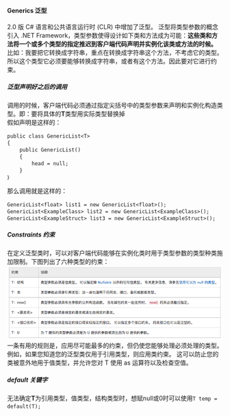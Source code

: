 #### Generics 泛型
2.0 版 C# 语言和公共语言运行时 (CLR) 中增加了泛型。 泛型将类型参数的概念引入 .NET Framework，类型参数使得设计如下类和方法成为可能：**这些类和方法将一个或多个类型的指定推迟到客户端代码声明并实例化该类或方法的时候。**  
比如：我要把它转换成字符串，重点在转换成字符串这个方法，不考虑它的类型。所以这个类型它必须要能够转换成字符串，或者有这个方法。因此要对它进行约束。		
##### 泛型声明好之后的调用
调用的时候，客户端代码必须通过指定尖括号中的类型参数来声明和实例化构造类型。即：要将具体的**T**类型用实际类型替换掉  
假如声明是这样的：

	public class GenericList<T> 
	{
		public GenericList() 
		{
			head = null;
		}
	｝
那么调用就是这样的：  

	GenericList<float> list1 = new GenericList<float>();
	GenericList<ExampleClass> list2 = new GenericList<ExampleClass>();
	GenericList<ExampleStruct> list3 = new GenericList<ExampleStruct>();  
##### Constraints 约束  
在定义泛型类时，可以对客户端代码能够在实例化类时用于类型参数的类型种类施加限制。下图列出了六种类型的约束：  
![learnPic1](./learnPic/learnPic1.png)  
一条有用的规则是，应用尽可能最多的约束，但仍使您能够处理必须处理的类型。 例如，如果您知道您的泛型类仅用于引用类型，则应用类约束。 这可以防止您的类被意外地用于值类型，并允许您对 T 使用 as 运算符以及检查空值。
##### default 关键字
无法确定**T**为引用类型，值类型，结构类型时，想赋null或0时可以使用`T temp = default(T);`
